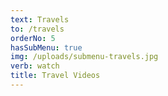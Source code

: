 ```yaml
---
text: Travels
to: /travels
orderNo: 5
hasSubMenu: true
img: /uploads/submenu-travels.jpg
verb: watch
title: Travel Videos
---
```



